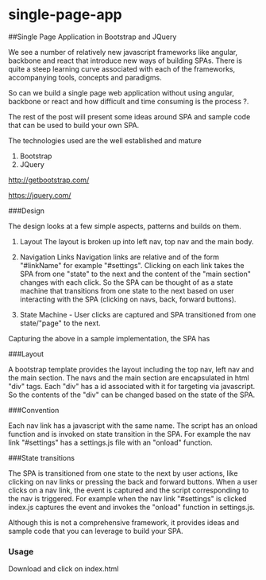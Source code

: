 # single-page-app

##Single Page Application in Bootstrap and JQuery

We see a number of relatively new javascript frameworks like angular, backbone and react that introduce new ways of building SPAs. 
There is quite a steep learning curve associated with each of the frameworks, accompanying tools, concepts and paradigms.

So can we build a single page web application without using angular, backbone or react and how difficult and time consuming is the process ?.

The rest of the post will present some ideas around SPA and sample code that can be used to build your own SPA.

The technologies used are the well established and mature

1. Bootstrap
2. JQuery

http://getbootstrap.com/

https://jquery.com/

###Design

The design looks at a few simple aspects, patterns and builds on them.

1. Layout
The layout is broken up into left nav, top nav and the main body.

2. Navigation Links
Navigation links are relative and of the form "#linkName" for example "#settings". 
Clicking on each link takes the SPA from one "state" to the next and the content of the "main section" changes with each click.
So the SPA can be thought of as a state machine that transitions from one state to the next based on user interacting 
with the SPA (clicking on navs, back, forward buttons).

3. State Machine - User clicks are captured and SPA transitioned from one state/"page" to the next.   

Capturing the above in a sample implementation, the SPA has

###Layout 

A bootstrap template provides the layout including the top nav, left nav and the main section. The navs and the main 
section are encapsulated in html "div" tags. Each "div" has a id associated with it for targeting via javascript. 
So the contents of the "div" can be changed based on the state of the SPA.

###Convention

Each nav link has a javascript with the same name. The script  has an onload function and is invoked on state transition 
in the SPA. For example the nav link "#settings" has a settings.js file with an "onload" function. 

###State transitions

The SPA is transitioned from one state to the next by user actions, like clicking on nav links or pressing 
the back and forward buttons.  When a user clicks on a nav link, the event is captured and the script corresponding to the nav is triggered. 
For example when the nav link "#settings" is clicked index.js captures the event and invokes the "onload" function in settings.js.    

Although this is not  a comprehensive framework, it provides ideas and sample code that you can leverage to build your SPA.

### Usage

Download and click on index.html